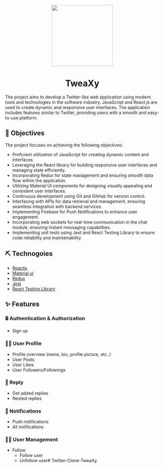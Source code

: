 <div align="center">
<img height="200" src="./assets/logo.ico">
</div>


<h1 align="center" id="title">TweaXy</h1>

<p id="description">The project aims to develop a Twitter-like web application using modern tools and technologies in the software industry. JavaScript and React.js are used to create dynamic and responsive user interfaces. The application includes features similar to Twitter, providing users with a smooth and easy-to-use platform.</p>


## 🎯 Objectives

The project focuses on achieving the following objectives:

- Proficient utilization of JavaScript for creating dynamic content and interfaces.
- Leveraging the React library for building responsive user interfaces and managing state efficiently.
- Incorporating Redux for state management and ensuring smooth data flow within the application.
- Utilizing Material UI components for designing visually appealing and consistent user interfaces.
- Continuous development using Git and GitHub for version control.
- Interfacing with APIs for data retrieval and management, ensuring seamless integration with backend services.
- Implementing Firebase for Push Notifications to enhance user engagement.
- Incorporating web sockets for real-time communication in the chat module, ensuring instant messaging capabilities.
- Implementing unit tests using Jest and React Testing Library to ensure code reliability and maintainability


## ⛏️ Technogoies 

- [Reactjs](https://reactjs.org/)
- [Material ui](https://mui.com/material-ui)
- [Redux](https://redux.js.org/)
- [Jest](https://jestjs.io)
- [React Testing Library](https://testing-library.com/)

## ✨ Features

### 🔒 Authentication & Authorization
- Sign up

### 🙍‍♂️ User Profile
- Profile overview (name, bio, profile picture, etc..)
- User Posts
- User Likes
- User Followers/Followings

### 💬 Reply
- Get added replies
- Nested replies

### 🔔 Notifications
- Push notifications
- All notifications


### 🧑‍💼 User Management
- Follow
  - Follow user
  - Unfollow user#   T w i t t e r - C l o n e - T w e a X y  
 